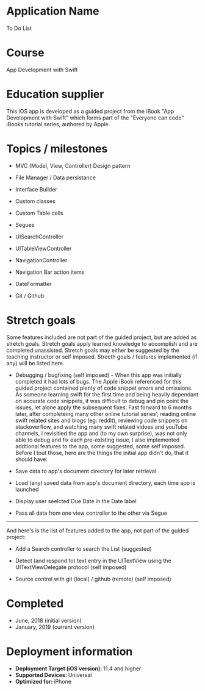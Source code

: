 # Application Name
To Do List

# Course
App Development with Swift

# Education supplier
This iOS app is developed as a guided project from the iBook "App Development with Swift" which forms part of the "Everyone can code" iBooks tutorial series, authored by Apple.

# Topics / milestones

- MVC (Model, View, Controller) Design pattern

- File Manager / Data persistance

- Interface Builder

- Custom classes

- Custom Table cells

- Segues

- UISearchController

- UITableViewController

- NavigationController

- Navigation Bar action items

- DateFormatter

- Git / Github


# Stretch goals
Some features included are not part of the guided project, but are added as stretch goals. Stretch goals apply learned knowledge to accomplish and are completed unassisted. Stretch goals may either be suggested by the teaching instructor or self imposed. Strecth goals / features implemented (if any) will be listed here.

* Debugging / bugfixing (self imposed) - When this app was initially completed it had lots of bugs. The Apple iBook referenced for this guided project contained plenty of code snippet errors and omissions. As someone learning swift for the first time and being heavily dependant on accurate code snippets, it was difficult to debug and pin point the issues, let alone apply the subsequent fixes. Fast forward to 6 months later, after completeing many other online tutorial series', reading online swift related sites and blogs (eg: reddit), reviewing code snippets on stackoverflow, and watching many swift related vidoes and youTube channels, I revisitied the app and (to my own surprise), was not only able to debug and fix each pre-existing issue, I also implemented addtional features to the app, some suggested, some self imposed.
Before I tout those, here are the things the initial app didn't do, that it should have:

- Save data to app's document directory for later retrieval

- Load (any) saved data from app's document directory, each time app is launched

- Display user seelcted Due Date in the Date label 

- Pass all data from one view controller to the other via Segue

---

And here's is the list of features added to the app, not part of the guided project:

- Add a Search controller to search the List (suggested)

- Detect (and respond to) text entry in the UITextView using the UITextViewDelegate protocol (self imposed)

- Source control with git (local) / github (remote) (self imposed)

# Completed
- June, 2018 (initial version)
- January, 2019 (current version)

# Deployment information

- <strong>Deployment Target (iOS version): </strong>11.4 and higher
- <strong>Supported Devices: </strong>Universal
- <strong>Optimized for: </strong>iPhone


